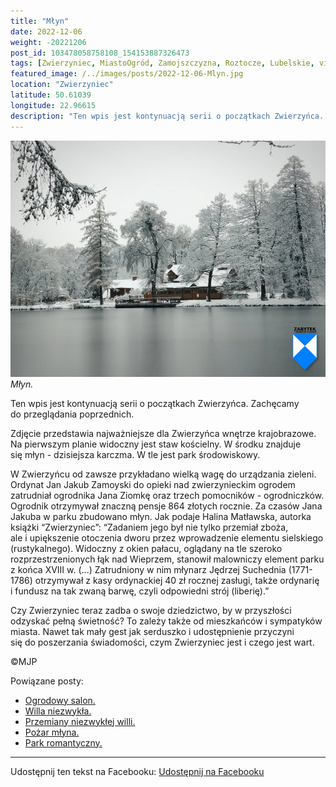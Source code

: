 ```yaml
---
title: "Młyn"
date: 2022-12-06
weight: -20221206
post_id: 103478058758108_154153887326473
tags: [Zwierzyniec, MiastoOgród, Zamojszczyzna, Roztocze, Lubelskie, villarestituta, turystyka, dziedzictwo, zabytki, krajobrazy]
featured_image: /../images/posts/2022-12-06-Mlyn.jpg
location: "Zwierzyniec"
latitude: 50.61039
longitude: 22.96615
description: "Ten wpis jest kontynuacją serii o początkach Zwierzyńca. Zachęcamy do przeglądania poprzednich...."
---
```


![Młyn.](/images/posts/2022-12-06-Mlyn.jpg)
*Młyn.*

Ten wpis jest kontynuacją serii o początkach Zwierzyńca. Zachęcamy do przeglądania poprzednich.

Zdjęcie przedstawia najważniejsze dla Zwierzyńca wnętrze krajobrazowe. Na pierwszym planie widoczny jest staw kościelny. W środku znajduje się młyn - dzisiejsza karczma. W tle jest park środowiskowy.

W Zwierzyńcu od zawsze przykładano wielką wagę do urządzania zieleni. Ordynat Jan Jakub Zamoyski do opieki nad zwierzynieckim ogrodem zatrudniał ogrodnika Jana Ziomkę oraz trzech pomocników - ogrodniczków. Ogrodnik otrzymywał znaczną pensje 864 złotych rocznie.
Za czasów Jana Jakuba w parku zbudowano młyn. Jak podaje Halina Matławska, autorka książki “Zwierzyniec”:
“Zadaniem jego był nie tylko przemiał zboża, ale i upiększenie otoczenia dworu przez wprowadzenie elementu sielskiego (rustykalnego). Widoczny z okien pałacu, oglądany na tle szeroko rozprzestrzenionych łąk nad Wieprzem, stanowił malowniczy element parku z końca XVIII w. (...) Zatrudniony w nim młynarz Jędrzej Suchednia (1771-1786) otrzymywał z kasy ordynackiej 40 zł rocznej zasługi, także ordynarię i fundusz na tak zwaną barwę, czyli odpowiedni strój (liberię).”

Czy Zwierzyniec teraz zadba o swoje dziedzictwo, by w przyszłości odzyskać pełną świetność?
To zależy także od mieszkańców i sympatyków miasta.
Nawet tak mały gest jak serduszko i udostępnienie przyczyni się do poszerzania świadomości, czym Zwierzyniec jest i czego jest wart.



©MJP

Powiązane posty:
- [Ogrodowy salon.](/posts/Ogrodowy-salon)
- [Willa niezwykła.](/posts/Willa-niezwykla)
- [Przemiany niezwykłej willi.](/posts/Przemiany-niezwyklej-willi)
- [Pożar młyna.](/posts/Pozar-mlyna)
- [Park romantyczny.](/posts/Park-romantyczny)


---

Udostępnij ten tekst na Facebooku:
[Udostępnij na Facebooku](https://www.facebook.com/sharer/sharer.php?u=https://stowarzyszeniewachniewskiej.pl/posts/Mlyn)

<script type="application/ld+json">
{
  "@context": "https://schema.org",
  "@type": "BlogPosting",
  "headline": "Młyn.",
  "datePublished": "2022-12-06",
  "dateModified": "2022-12-06",
  "author": {
    "@type": "Person",
    "name": "Michał Jan Patyk"
  },
  "publisher": {
    "@type": "Organization",
    "name": "Stowarzyszenie im. Aleksandry Wachniewskiej",
    "logo": {
      "@type": "ImageObject",
      "url": "https://stowarzyszeniewachniewskiej.pl/images/logo/logo.svg"
    }
  },
  "mainEntityOfPage": {
    "@type": "WebPage",
    "@id": "https://stowarzyszeniewachniewskiej.pl/posts/Mlyn"
  },
  "image": {
    "@type": "ImageObject",
    "url": "https://stowarzyszeniewachniewskiej.pl/images/posts/2022-12-06-Mlyn.jpg"
  },
  "articleSection": "Dziedzictwo Kulturowe i Zabytki",
  "keywords": "Zwierzyniec, MiastoOgród, Zamojszczyzna, Roztocze, Lubelskie, villarestituta, turystyka, dziedzictwo, zabytki, krajobrazy",
  "wordCount": 196,
  "articleBody": "Ten wpis jest kontynuacją serii o początkach Zwierzyńca. Zachęcamy do przeglądania poprzednich.\n\nZdjęcie przedstawia najważniejsze dla Zwierzyńca wnętrze krajobrazowe. Na pierwszym planie widoczny jest staw kościelny. W środku znajduje się młyn - dzisiejsza karczma. W tle jest park środowiskowy.\n\nW Zwierzyńcu od zawsze przykładano wielką wagę do urządzania zieleni. Ordynat Jan Jakub Zamoyski do opieki nad zwierzynieckim ogrodem zatrudniał ogrodnika Jana Ziomkę oraz trzech pomocników - ogrodniczków. Ogrodnik otrzymywał znaczną pensje 864 złotych rocznie.\nZa czasów Jana Jakuba w parku zbudowano młyn. Jak podaje Halina Matławska, autorka książki “Zwierzyniec”:\n“Zadaniem jego był nie tylko przemiał zboża, ale i upiększenie otoczenia dworu przez wprowadzenie elementu sielskiego (rustykalnego). Widoczny z okien pałacu, oglądany na tle szeroko rozprzestrzenionych łąk nad Wieprzem, stanowił malowniczy element parku z końca XVIII w. (...) Zatrudniony w nim młynarz Jędrzej Suchednia (1771-1786) otrzymywał z kasy ordynackiej 40 zł rocznej zasługi, także ordynarię i fundusz na tak zwaną barwę, czyli odpowiedni strój (liberię).”\n\nCzy Zwierzyniec teraz zadba o swoje dziedzictwo, by w przyszłości odzyskać pełną świetność?\nTo zależy także od mieszkańców i sympatyków miasta. \nNawet tak mały gest jak serduszko i udostępnienie przyczyni się do poszerzania świadomości, czym Zwierzyniec jest i czego jest wart.\n \n         \n\n©MJP",
  "description": "Odkryj piękno Zwierzyńca i jego zabytki.",
  "copyrightHolder": {
    "@type": "Person",
    "name": "Michał Jan Patyk"
  }
}
</script>
<script type="application/ld+json">
{
  "@context": "https://schema.org",
  "@type": "BreadcrumbList",
  "itemListElement": [
    {
      "@type": "ListItem",
      "position": 1,
      "name": "Home",
      "item": "https://stowarzyszeniewachniewskiej.pl"
    },
    {
      "@type": "ListItem",
      "position": 2,
      "name": "posts",
      "item": "https://stowarzyszeniewachniewskiej.pl/posts"
    },
    {
      "@type": "ListItem",
      "position": 3,
      "name": "Młyn.",
      "item": "https://stowarzyszeniewachniewskiej.pl/posts/Mlyn"
    }
  ]
}
</script>
